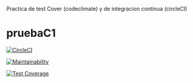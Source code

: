 Practica de test Cover (codeclimate) y de integracion continua (circleCI)
# pruebaC1

[![CircleCI](https://dl.circleci.com/status-badge/img/gh/Carla-Sofia-Centeleghe/pruebaC1/tree/main.svg?style=svg)](https://dl.circleci.com/status-badge/redirect/gh/Carla-Sofia-Centeleghe/pruebaC1/tree/main)

[![Maintainability](https://api.codeclimate.com/v1/badges/6c4d5afd555147ce716b/maintainability)](https://codeclimate.com/github/Carla-Sofia-Centeleghe/pruebaC1/maintainability)


[![Test Coverage](https://api.codeclimate.com/v1/badges/6c4d5afd555147ce716b/test_coverage)](https://codeclimate.com/github/Carla-Sofia-Centeleghe/pruebaC1/test_coverage)
